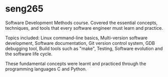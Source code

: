 # seng265
Software Development Methods course. Covered the essential concepts, techniques, and tools that every software engineer must learn and practice.

Topics included: Linux command-line basics, Multi-version software development, Software documentation, Git version control system, GDB debugging tool, Build tools such as "make", Testing, Software evolution and the software life cycle. 

These fundamental concepts were learnt and practiced through the programming languages C and Python.
